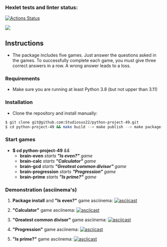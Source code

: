 ### Hexlet tests and linter status:
[![Actions Status](https://github.com/Studiosus22/python-project-49/workflows/hexlet-check/badge.svg)](https://github.com/Studiosus22/python-project-49/actions)

<a href="https://codeclimate.com/github/Studiosus22/python-project-49/maintainability"><img src="https://api.codeclimate.com/v1/badges/67f6c2c309719fb9cb9b/maintainability" /></a>


## Instructions
* The package includes five games. Just answer the questions asked in the games. To successfully complete each game, you must give three correct answers in a row. A wrong answer leads to a loss.


### Requirements
* Make sure you are running at least Python 3.8 (but not upper than 3.11)


### Installation
* Clone the repository and install manually:
```bash
$ git clone git@github.com:Studiosus22/python-project-49.git
$ cd python-project-49 && make build --> make publish --> make package-install
```


### Start games
* **$ cd python-project-49** _&&_
  * **brain-even**  _starts **"Is even?"** game_
  * **brain-calc**  _starts **"Calculator"** game_
  * **brain-gcd**  _starts **"Greatest common divisor"** game_
  * **brain-progression**  _starts **"Progression"** game_
  * **brain-prime**  _starts **"Is prime?"** game_


### Demonstration (asciinema's)
1. **Package install** and **"Is even?"** game asciinema:  [![asciicast](https://asciinema.org/a/HyO4ZsFhmQHetERp6hiFW0lwC.svg)](https://asciinema.org/a/HyO4ZsFhmQHetERp6hiFW0lwC)

1. **"Calculator"** game asciinema: [![asciicast](https://asciinema.org/a/9Ep8mVgupTu6LcwhpzycOEm5p.svg)](https://asciinema.org/a/9Ep8mVgupTu6LcwhpzycOEm5p)

1. **"Greatest common divisor"** game asciinema: [![asciicast](https://asciinema.org/a/IrRYxq445GrZxP7cJeip9sxSV.svg)](https://asciinema.org/a/IrRYxq445GrZxP7cJeip9sxSV)

1. **"Progression"** game asciinema: [![asciicast](https://asciinema.org/a/wecZ1JBl37sKa49NDB5qmxI8j.svg)](https://asciinema.org/a/wecZ1JBl37sKa49NDB5qmxI8j)

1. **"Is prime?"** game asciinema: [![asciicast](https://asciinema.org/a/5v778ynJdjRHJ0I8pvzAAdCFL.svg)](https://asciinema.org/a/5v778ynJdjRHJ0I8pvzAAdCFL)
